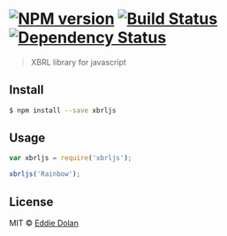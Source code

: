 #  [![NPM version][npm-image]][npm-url] [![Build Status][travis-image]][travis-url] [![Dependency Status][daviddm-image]][daviddm-url]

> XBRL library for javascript


## Install

```sh
$ npm install --save xbrljs
```


## Usage

```js
var xbrljs = require('xbrljs');

xbrljs('Rainbow');
```


## License

MIT © [Eddie Dolan](eddiedolan.com)


[npm-image]: https://badge.fury.io/js/xbrljs.svg
[npm-url]: https://npmjs.org/package/xbrljs
[travis-image]: https://travis-ci.org/eddolan/xbrljs.svg?branch=master
[travis-url]: https://travis-ci.org/eddolan/xbrljs
[daviddm-image]: https://david-dm.org/eddolan/xbrljs.svg?theme=shields.io
[daviddm-url]: https://david-dm.org/eddolan/xbrljs

